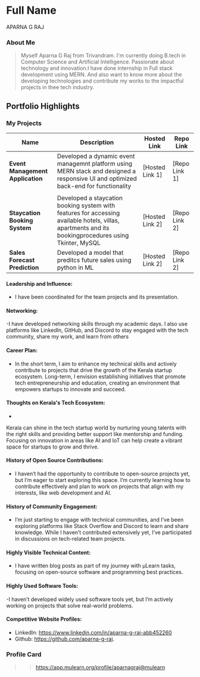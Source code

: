 # Full Name 
APARNA G RAJ

### About Me

> Myself Aparna G Raj from Trivandram. I'm currently doing B.tech in Computer Science and Artificial Intelligence. Passionate about technology and innovation.I have done internship in Full stack development using MERN. And also want to know more about the developing technologies and contribute my works to the impactful projects in thee tech industry.


## Portfolio Highlights

### My Projects

| Name                | Description                                                               | Hosted Link                              | Repo Link                                                      |
|---------------------|---------------------------------------------------------------------------|------------------------------------------|----------------------------------------------------------------|
| **Event Management Application**  | Developed a dynamic event managemnt platform using MERN stack and designed a responsive UI and optimized back-end for functionality |[Hosted Link 1]     | [Repo Link 1] 
                                         |               
| **Staycation Booking System**     | Developed a staycation booking system with features for accessing available hotels, villas, apartments and its bookingprocedures using Tkinter, MySQL| [Hosted Link 2]| [Repo Link 2]|
| **Sales Forecast Prediction**       |Developed a model that preditcs future sales using python in ML|[Hosted Link 2]    | [Repo Link 2]

#### Leadership and Influence:

- I have been coordinated for the team projects and its presentation.

#### Networking:

-I have developed networking skills through my academic days. I also use platforms like LinkedIn, GitHub, and Discord to stay engaged with the tech community, share my work, and learn from others

#### Career Plan:

- In the short term, I aim to enhance my technical skills and actively contribute to projects that drive the growth of the Kerala startup ecosystem. Long-term, I envision establishing initiatives that promote tech entrepreneurship and education, creating an environment that empowers startups to innovate and succeed.

#### Thoughts on Kerala's Tech Ecosystem:

- 
Kerala can shine in the tech startup world by nurturing young talents with the right skills and providing better support like mentorship and funding. Focusing on innovation in areas like AI and IoT can help create a vibrant space for startups to grow and thrive.

#### History of Open Source Contributions:

- I haven’t had the opportunity to contribute to open-source projects yet, but I’m eager to start exploring this space. I’m currently learning how to contribute effectively and plan to work on projects that align with my interests, like web development and AI.

#### History of Community Engagement:

-  I’m just starting to engage with technical communities, and I’ve been exploring platforms like Stack Overflow and Discord to learn and share knowledge. While I haven’t contributed extensively yet, I’ve participated in discussions on tech-related team projects.
#### Highly Visible Technical Content:

- I have written blog posts as part of my journey with μLearn tasks, focusing on open-source software and programming best practices.

#### Highly Used Software Tools:

-I haven’t developed widely used software tools yet, but I’m actively working on projects that solve real-world problems.

#### Competitive Website Profiles:

- LinkedIn: https://www.linkedin.com/in/aparna-g-raj-abb452260
- Github: https://github.com/aparna-g-raj.

### Profile Card
>>https://app.mulearn.org/profile/aparnagraj@mulearn

